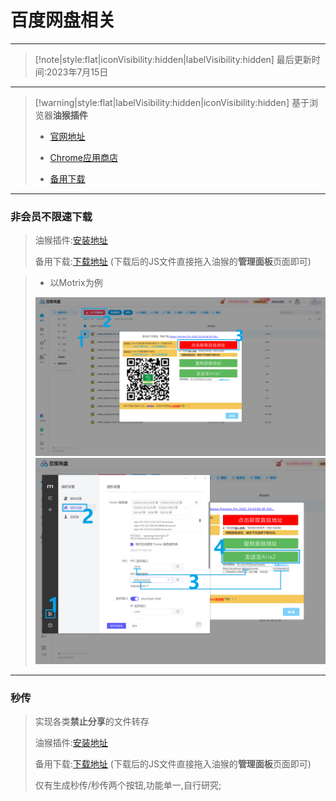 # 百度网盘相关
---
>[!note|style:flat|iconVisibility:hidden|labelVisibility:hidden]
> 最后更新时间:2023年7月15日
---
> [!warning|style:flat|labelVisibility:hidden|iconVisibility:hidden]
> 基于浏览器**油猴插件**
> - [官网地址](https://www.tampermonkey.net/)  
>
> - [Chrome应用商店](https://chrome.google.com/webstore/detail/tampermonkey/dhdgffkkebhmkfjojejmpbldmpobfkfo)  
>
> - [备用下载](https://pan.2dog.dog/OD_02/01-RuanJian/003-GuGeLiuLanQiChaJian)  
---
### 非会员不限速下载
> 油猴插件:[安装地址](https://greasyfork.org/zh-CN/scripts/463171-%E7%99%BE%E5%BA%A6%E7%BD%91%E7%9B%98%E5%8D%83%E5%8D%83%E4%B8%8B%E8%BD%BD%E5%8A%A9%E6%89%8B)
>
> 备用下载:[下载地址](https://pan.2dog.dog/OD_02/01-RuanJian/002-BaiDuWangPan) (下载后的JS文件直接拖入油猴的**管理面板**页面即可)

> - 以Motrix为例
> 
> ![](/img/2023-07-15-22-23-01.png)
> ![](/img/2023-07-15-22-26-18.png)

---
### 秒传
> 实现各类**禁止分享**的文件转存
>
> 油猴插件:[安装地址](https://greasyfork.org/zh-CN/scripts/427628-%E7%99%BE%E5%BA%A6%E7%BD%91%E7%9B%98%E7%A7%92%E4%BC%A0%E9%93%BE%E6%8E%A5%E6%8F%90%E5%8F%96-%E6%9C%80%E6%96%B0%E5%8F%AF%E7%BB%B4%E6%8A%A4%E7%89%88%E6%9C%AC)
> 
> 备用下载:[下载地址](https://pan.2dog.dog/OD_02/01-RuanJian/002-BaiDuWangPan) (下载后的JS文件直接拖入油猴的**管理面板**页面即可)
> 
> 仅有生成秒传/秒传两个按钮,功能单一,自行研究;